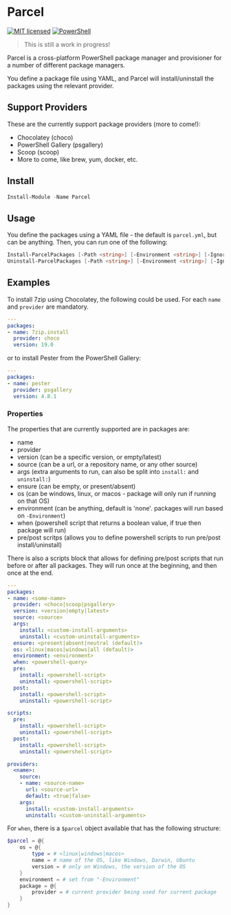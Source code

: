# Parcel

[![MIT licensed](https://img.shields.io/badge/license-MIT-blue.svg)](https://raw.githubusercontent.com/Badgerati/Parcel/master/LICENSE.txt)
[![PowerShell](https://img.shields.io/powershellgallery/dt/parcel.svg?label=PowerShell&colorB=085298)](https://www.powershellgallery.com/packages/Parcel)

> This is still a work in progress!

Parcel is a cross-platform PowerShell package manager and provisioner for a number of different package managers.

You define a package file using YAML, and Parcel will install/uninstall the packages using the relevant provider.

## Support Providers

These are the currently support package providers (more to come!):

* Chocolatey (choco)
* PowerShell Gallery (psgallery)
* Scoop (scoop)
* More to come, like brew, yum, docker, etc.

## Install

```powershell
Install-Module -Name Parcel
```

## Usage

You define the packages using a YAML file - the default is `parcel.yml`, but can be anything. Then, you can run one of the following:

```powershell
Install-ParcelPackages [-Path <string>] [-Environment <string>] [-IgnoreEnsures] [-WhatIf] [-Verbose]
Uninstall-ParcelPackages [-Path <string>] [-Environment <string>] [-IgnoreEnsures] [-WhatIf] [-Verbose]
```

## Examples

To install 7zip using Chocolatey, the following could be used. For each `name` and `provider` are mandatory.

```yaml
---
packages:
- name: 7zip.install
  provider: choco
  version: 19.0
```

or to install Pester from the PowerShell Gallery:

```yaml
---
packages:
- name: pester
  provider: psgallery
  version: 4.8.1
```

### Properties

The properties that are currently supported are in packages are:

* name
* provider
* version (can be a specific version, or empty/latest)
* source (can be a url, or a repository name, or any other source)
* args (extra arguments to run, can also be split into `install:` and `uninstall:`)
* ensure (can be empty, or present/absent)
* os (can be windows, linux, or macos - package will only run if running on that OS)
* environment (can be anything, default is 'none'. packages will run based on `-Environment`)
* when (powershell script that returns a boolean value, if true then package will run)
* pre/post scritps (allows you to define powershell scripts to run pre/post install/uninstall)

There is also a scripts block that allows for defining pre/post scripts that run before or after all packages. They will run once at the beginning, and then once at the end.

```yaml
---
packages:
- name: <some-name>
  provider: <choco|scoop|psgallery>
  version: <version|empty|latest>
  source: <source>
  args:
    install: <custom-install-arguments>
    uninstall: <custom-uninstall-arguments>
  ensure: <present|absent|neutral (default)>
  os: <linux|macos|windows|all (default)>
  environment: <environment>
  when: <powershell-query>
  pre:
    install: <powershell-script>
    uninstall: <powershell-script>
  post:
    install: <powershell-script>
    uninstall: <powershell-script>

scripts:
  pre:
    install: <powershell-script>
    uninstall: <powershell-script>
  post:
    install: <powershell-script>
    uninstall: <powershell-script>

providers:
  <name>:
    source:
    - name: <source-name>
      url: <source-url>
      default: <true|false>
    args:
      install: <custom-install-arguments>
      uninstall: <custom-uninstall-arguments>
```

For `when`, there is a `$parcel` object available that has the following structure:

```powershell
$parcel = @{
    os = @{
        type = # <linux|windows|macos>
        name = # name of the OS, like Windows, Darwin, Ubuntu
        version = # only on Windows, the version of the OS
    }
    environment = # set from "-Environment"
    package = @{
        provider = # current provider being used for current package
    }
}
```
